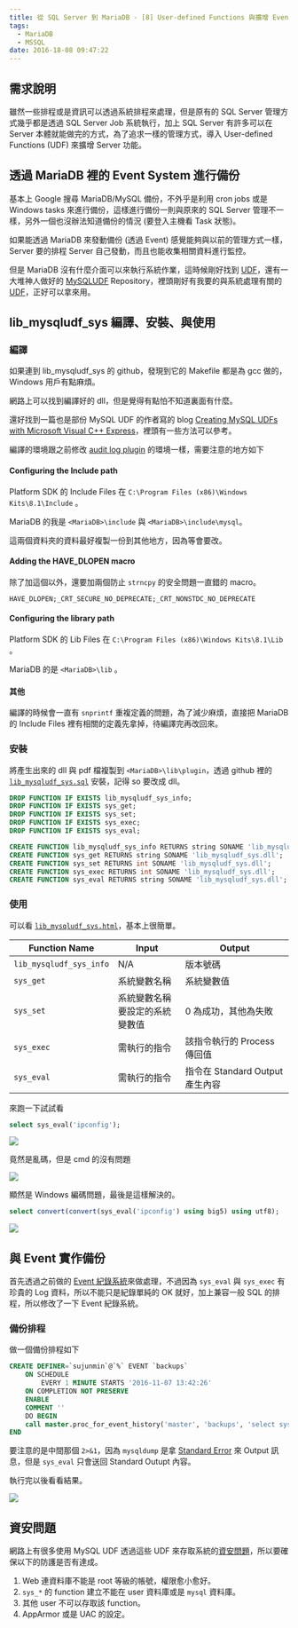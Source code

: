 ```yaml
---
title: 從 SQL Server 到 MariaDB - [8] User-defined Functions 與擴增 Event 功能
tags:
  - MariaDB
  - MSSQL
date: 2016-18-08 09:47:22
---
```


## 需求說明
雖然一些排程或是資訊可以透過系統排程來處理，但是原有的 SQL Server 管理方式幾乎都是透過 SQL Server Job 系統執行，加上 SQL Server 有許多可以在 Server 本體就能做完的方式，為了追求一樣的管理方式，導入 User-defined Functions (UDF) 來擴增 Server 功能。

## 透過 MariaDB 裡的 Event System 進行備份
基本上 Google 搜尋 MariaDB/MySQL 備份，不外乎是利用 cron jobs 或是 Windows tasks 來進行備份，這樣進行備份一則與原來的 SQL Server 管理不一樣，另外一個也沒辦法知道備份的情況 (要登入主機看 Task 狀態)。

如果能透過 MariaDB 來發動備份 (透過 Event) 感覺能夠與以前的管理方式一樣，Server 要的排程 Server 自己發動，而且也能收集相關資料進行監控。

但是 MariaDB 沒有什麼介面可以來執行系統作業，這時候剛好找到 [UDF](https://mariadb.com/kb/en/mariadb/user-defined-functions/)，還有一大堆神人做好的 [MySQLUDF](http://www.mysqludf.org/) Repository，裡頭剛好有我要的與系統處理有關的 [UDF](https://github.com/mysqludf/lib_mysqludf_sys#readme)，正好可以拿來用。

## lib_mysqludf_sys 編譯、安裝、與使用

### 編譯
如果連到 lib_mysqludf_sys 的 github，發現到它的 Makefile 都是為 gcc 做的，Windows 用戶有點麻煩。

網路上可以找到編譯好的 dll，但是覺得有點怕不知道裏面有什麼。

還好找到一篇也是部份 MySQL UDF 的作者寫的 blog [Creating MySQL UDFs with Microsoft Visual C++ Express](http://rpbouman.blogspot.tw/2007/09/creating-mysql-udfs-with-microsoft.html)，裡頭有一些方法可以參考。

編譯的環境跟之前修改 [audit log plugin](https://sujunmin.github.io/blog/2016/10/03/%E5%BE%9E%20SQL%20Server%20%E5%88%B0%20MariaDB%20-%20[6]%20Audit%20%E7%9A%84%E5%AF%A6%E4%BD%9C/) 的環境一樣，需要注意的地方如下

#### Configuring the Include path
Platform SDK 的 Include Files 在 `C:\Program Files (x86)\Windows Kits\8.1\Include` 。

MariaDB 的我是 `<MariaDB>\include` 與 `<MariaDB>\include\mysql`。

這兩個資料夾的資料最好複製一份到其他地方，因為等會要改。

#### Adding the HAVE_DLOPEN macro
除了加這個以外，還要加兩個防止 `strncpy` 的安全問題一直錯的 macro。

`HAVE_DLOPEN;_CRT_SECURE_NO_DEPRECATE;_CRT_NONSTDC_NO_DEPRECATE`

#### Configuring the library path
Platform SDK 的 Lib Files 在 `C:\Program Files (x86)\Windows Kits\8.1\Lib` 。

MariaDB 的是 `<MariaDB>\lib` 。

#### 其他
編譯的時候會一直有 `snprintf` 重複定義的問題，為了減少麻煩，直接把 MariaDB 的 Include Files 裡有相關的定義先拿掉，待編譯完再改回來。

### 安裝
將產生出來的 dll 與 pdf 檔複製到 `<MariaDB>\lib\plugin`，透過 github 裡的 [`lib_mysqludf_sys.sql`](https://github.com/mysqludf/lib_mysqludf_sys/blob/master/lib_mysqludf_sys.sql) 安裝，記得 so 要改成 dll。

```sql
DROP FUNCTION IF EXISTS lib_mysqludf_sys_info;
DROP FUNCTION IF EXISTS sys_get;
DROP FUNCTION IF EXISTS sys_set;
DROP FUNCTION IF EXISTS sys_exec;
DROP FUNCTION IF EXISTS sys_eval;

CREATE FUNCTION lib_mysqludf_sys_info RETURNS string SONAME 'lib_mysqludf_sys.dll';
CREATE FUNCTION sys_get RETURNS string SONAME 'lib_mysqludf_sys.dll';
CREATE FUNCTION sys_set RETURNS int SONAME 'lib_mysqludf_sys.dll';
CREATE FUNCTION sys_exec RETURNS int SONAME 'lib_mysqludf_sys.dll';
CREATE FUNCTION sys_eval RETURNS string SONAME 'lib_mysqludf_sys.dll';
```

### 使用
可以看 [`lib_mysqludf_sys.html`](https://github.com/mysqludf/lib_mysqludf_sys/blob/master/lib_mysqludf_sys.html)，基本上很簡單。

|Function Name| Input | Output|
|-------------|-------|-------|
|`lib_mysqludf_sys_info`| N/A| 版本號碼|
|`sys_get`|系統變數名稱|系統變數值|
|`sys_set`|系統變數名稱<br /> 要設定的系統變數值 |0 為成功，其他為失敗|
|`sys_exec`|需執行的指令|該指令執行的 Process 傳回值|
|`sys_eval`|需執行的指令|指令在 Standard Output 產生內容|

來跑一下試試看

```sql
select sys_eval('ipconfig');
```

<img src=https://raw.githubusercontent.com/sujunmin/sujunmin.github.com/master/test/lib_mysqludf_sys_01.png />

竟然是亂碼，但是 cmd 的沒有問題

<img src=https://raw.githubusercontent.com/sujunmin/sujunmin.github.com/master/test/lib_mysqludf_sys_02.png />

顯然是 Windows 編碼問題，最後是這樣解決的。

```sql
select convert(convert(sys_eval('ipconfig') using big5) using utf8);
```

<img src=https://raw.githubusercontent.com/sujunmin/sujunmin.github.com/master/test/lib_mysqludf_sys_03.png />

## 與 Event 實作備份

首先透過之前做的 [Event 紀錄系統](https://sujunmin.github.io/blog/2016/09/10/%E5%BE%9E%20SQL%20Server%20%E5%88%B0%20MariaDB%20-%20[4]%20SQL%20Agent%20%E8%88%87%20MariaDB%20Event/)來做處理，不過因為 `sys_eval` 與 `sys_exec` 有珍貴的 Log 資料，所以不能只是紀錄單純的 OK 就好，加上兼容一般 SQL 的排程，所以修改了一下 Event 紀錄系統。

### 備份排程
做一個備份排程如下

```sql
CREATE DEFINER=`sujunmin`@`%` EVENT `backups`
	ON SCHEDULE
		EVERY 1 MINUTE STARTS '2016-11-07 13:42:26'
	ON COMPLETION NOT PRESERVE
	ENABLE
	COMMENT ''
	DO BEGIN
    call master.proc_for_event_history('master', 'backups', 'select sys_eval(\'"E://MariaDB 10.1//bin//mysqldump.exe" -u sujunmin -pabcdef@12345 --master-data --verbose --all-databases --events --routines --gtid 2>&1 > E://backup//all_db.sql\') into @outv;');
END
```

要注意的是中間那個 `2>&1`，因為 `mysqldump` 是拿 [Standard Error](http://dba.stackexchange.com/questions/14305/how-to-log-verbose-output-from-mysqldump) 來 Output 訊息，但是 `sys_eval` 只會送回 Standard Outupt 內容。

執行完以後看看結果。

<img src=https://raw.githubusercontent.com/sujunmin/sujunmin.github.com/master/test/lib_mysqludf_sys_04.png />

## 資安問題

網路上有很多使用 MySQL UDF 透過這些 UDF 來存取系統的[資安問題](https://securitypentester.ninja/mysql-udf-injection/)，所以要確保以下的防護是否有達成。

1. Web 連資料庫不能是 root 等級的帳號，權限愈小愈好。
2. `sys_*` 的 function 建立不能在 user 資料庫或是 `mysql` 資料庫。
3. 其他 user 不可以存取該 function。
4. AppArmor 或是 UAC 的設定。
